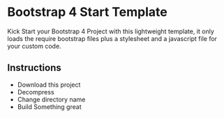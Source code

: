 # Bootstrap 4 Start Template
Kick Start your Bootstrap 4 Project with this lightweight template, it only loads the require bootstrap files plus a stylesheet and a javascript file for your custom code.

## Instructions

- Download this project
- Decompress
- Change directory name
- Build Something great

